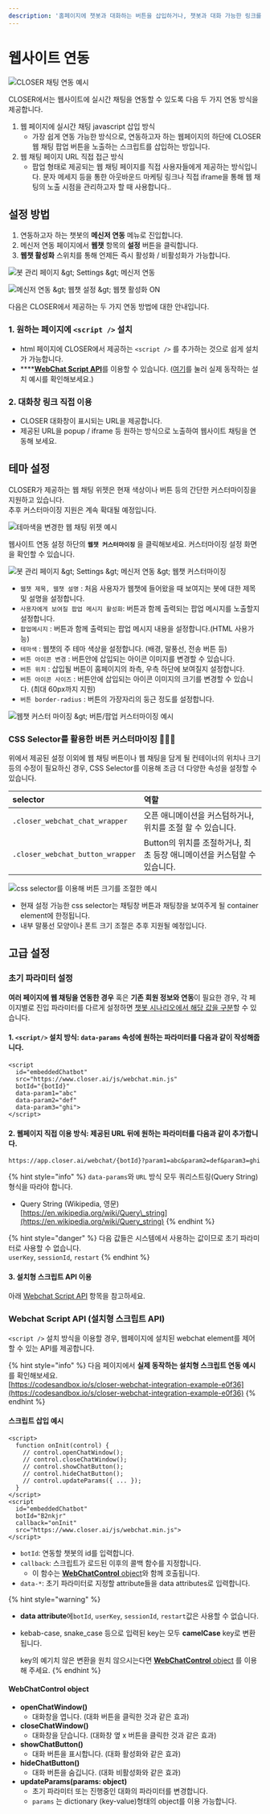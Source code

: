 ```yaml
---
description: '홈페이지에 챗봇과 대화하는 버튼을 삽입하거나, 챗봇과 대화 가능한 링크를 생성하는 방법을 확인하세요.'
---
```


# 웹사이트 연동

![CLOSER &#xCC44;&#xD305; &#xC5F0;&#xB3D9; &#xC608;&#xC2DC;](../../.gitbook/assets/image%20%2835%29.png)

CLOSER에서는 웹사이트에 실시간 채팅을 연동할 수 있도록 다음 두 가지 연동 방식을 제공합니다.

1. 웹 페이지에 실시간 채팅 javascript 삽입 방식 
   * 가장 쉽게 연동 가능한 방식으로, 연동하고자 하는 웹페이지의 하단에 CLOSER 웹 채팅 팝업 버튼을 노출하는 스크립트를 삽입하는 방입니다. 
2. 웹 채팅 페이지 URL 직접 접근 방식
   * 팝업 형태로 제공되는 웹 채팅 페이지를 직접 사용자들에게 제공하는 방식입니다. 문자 메세지 등을 통한 아웃바운드 마케팅 링크나 직접 iframe을 통해 웹 채팅의 노출 시점을 관리하고자 할 때 사용합니다..

## 설정 방법 <a id="configuration"></a>

1. 연동하고자 하는 챗봇의 **메신저 연동** 메뉴로 진입합니다.
2. 메신저 연동 페이지에서 **웹챗** 항목의 **설정** 버튼을 클릭합니다.
3. **웹챗 활성화** 스위치를 통해 언제든 즉시 활성화 / 비활성화가 가능합니다.

![&#xBD07; &#xAD00;&#xB9AC; &#xD398;&#xC774;&#xC9C0; &amp;gt; Settings &amp;gt; &#xBA54;&#xC2E0;&#xC800; &#xC5F0;&#xB3D9;](../../.gitbook/assets/image%20%2824%29.png)

![&#xBA54;&#xC2E0;&#xC800; &#xC5F0;&#xB3D9; &amp;gt; &#xC6F9;&#xCC57; &#xC124;&#xC815; &amp;gt; &#xC6F9;&#xCC57; &#xD65C;&#xC131;&#xD654; ON](../../.gitbook/assets/image%20%2838%29.png)

다음은 CLOSER에서 제공하는 두 가지 연동 방법에 대한 안내입니다.

### **1. 원하는 페이지에 `<script />` 설치** 

* html 페이지에 CLOSER에서 제공하는 `<script />` 를 추가하는 것으로 쉽게 설치가 가능합니다.
* \*\*\*\*[**WebChat Script API**](web.md#webchat-script-api)를 이용할 수 있습니다. \([여기](https://codesandbox.io/s/closer-webchat-integration-example-e0f36)를 눌러 실제 동작하는 설치 예시를 확인해보세요.\)

### **2. 대화창 링크 직접 이용** 

* CLOSER 대화창이 표시되는 URL을 제공합니다.
* 제공된 URL을 popup / iframe 등 원하는 방식으로 노출하여 웹사이트 채팅을 연동해 보세요.

## 테마 설정 <a id="theme"></a>

CLOSER가 제공하는 웹 채팅 위젯은 현재 색상이나 버튼 등의 간단한 커스터마이징을 지원하고 있습니다.  
추후 커스터마이징 지원은 계속 확대될 예정입니다.

![&#xD14C;&#xB9C8;&#xC0C9;&#xC744; &#xBCC0;&#xACBD;&#xD55C; &#xC6F9; &#xCC44;&#xD305; &#xC704;&#xC82F; &#xC608;&#xC2DC;](https://blobscdn.gitbook.com/v0/b/gitbook-28427.appspot.com/o/assets%2F-LIi54aBS9X3UFC1TBaY%2F-LRjk85TIFJ7jGnyiSXy%2F-LRjkOg6tmtXnYS2_KF9%2Fimage.png?alt=media&token=470aa2b7-9782-4411-a3cc-352b855deeab)

웹사이트 연동 설정 하단의 **`웹챗 커스터마이징`** 을 클릭해보세요. 커스터마이징 설정 화면을 확인할 수 있습니다.

![&#xBD07; &#xAD00;&#xB9AC; &#xD398;&#xC774;&#xC9C0; &amp;gt; Settings &amp;gt; &#xBA54;&#xC2E0;&#xC800; &#xC5F0;&#xB3D9; &amp;gt; &#xC6F9;&#xCC57; &#xCEE4;&#xC2A4;&#xD130;&#xB9C8;&#xC774;&#xC9D5;](../../.gitbook/assets/image%20%2823%29.png)

* `웹챗 제목, 웹챗 설명` : 처음 사용자가 웹챗에 들어왔을 때 보여지는 봇에 대한 제목 및 설명을 설정합니다.
* `사용자에게 보여질 팝업 메시지 활성화`: 버튼과 함께 출력되는 팝업 메시지를 노출할지 설정합니다.
* `팝업메시지` : 버튼과 함께 출력되는 팝업 메시지 내용을 설정합니다.\(HTML 사용가능\)
* `테마색` : 웹챗의 주 테마 색상을 설정합니다. \(배경, 말풍선, 전송 버튼 등\)
* `버튼 아이콘 변경` : 버튼안에 삽입되는 아이콘 이미지를 변경할 수 있습니다.
* `버튼 위치` : 삽입될 버튼이 홈페이지의 좌측, 우측 하단에 보여질지 설정합니다.
* `버튼 아이콘 사이즈` : 버튼안에 삽입되는 아이콘 이미지의 크기를 변경할 수 있습니다. \(최대 60px까지 지원\)
* `버튼 border-radius` : 버튼의 가장자리의 둥근 정도를 설정합니다.

![&#xC6F9;&#xCC57; &#xCEE4;&#xC2A4;&#xD130; &#xB9C8;&#xC774;&#xC9D5; &amp;gt; &#xBC84;&#xD2BC;/&#xD31D;&#xC5C5; &#xCEE4;&#xC2A4;&#xD130;&#xB9C8;&#xC774;&#xC9D5; &#xC608;&#xC2DC;](../../.gitbook/assets/image%20%2840%29.png)

### CSS Selector를 활용한 버튼 커스터마이징 👩🏻‍🔬 <a id="css-selector"></a>

위에서 제공된 설정 이외에 웹 채팅 버튼이나 웹 채팅을 담게 될 컨테이너의 위치나 크기 등의 수정이 필요하신 경우, CSS Selector를 이용해 조금 더 다양한 속성을 설정할 수 있습니다.

| selector | 역할 |
| :--- | :--- |
| `.closer_webchat_chat_wrapper` | 오픈 애니메이션을 커스텀하거나, 위치를 조절 할 수 있습니다. |
| `.closer_webchat_button_wrapper` | Button의 위치를 조절하거나, 최초 등장 애니메이션을 커스텀할 수 있습니다. |

![css selector&#xB97C; &#xC774;&#xC6A9;&#xD574; &#xBC84;&#xD2BC; &#xD06C;&#xAE30;&#xB97C; &#xC870;&#xC808;&#xD55C; &#xC608;&#xC2DC;](../../.gitbook/assets/2019-04-04-10.42.29.png)

* 현재 설정 가능한 css selector는 채팅창 버튼과 채팅창을 보여주게 될 container element에 한정됩니다.
* 내부 말풍선 모양이나 폰트 크기 조절은 추후 지원될 예정입니다.

## 고급 설정 <a id="advanced"></a>

### 초기 파라미터 설정

**여러 페이지에 웹 채팅을 연동한 경우** 혹은 **기존 회원 정보와 연동**이 필요한 경우, 각 페이지별로 진입 파라미터를 다르게 설정하면 [챗봇 시나리오에서 해당 값을 구분](../chatbot/node/entry.md#undefined)할 수 있습니다. 

#### 1. `<script/>` 설치 방식: `data-params` 속성에 원하는 파라미터를 다음과 같이 작성해줍니다.

```markup
<script 
  id="embeddedChatbot" 
  src="https://www.closer.ai/js/webchat.min.js"
  botId="{botId}" 
  data-param1="abc"
  data-param2="def"
  data-param3="ghi">
</script>
```

#### 2. 웹페이지 직접 이용 방식: 제공된 URL 뒤에 원하는 파라미터를 다음과 같이 추가합니다.

```http
https://app.closer.ai/webchat/{botId}?param1=abc&param2=def&param3=ghi
```

{% hint style="info" %}
`data-params`와 `URL` 방식 모두 쿼리스트링\(Query String\) 형식을 따라야 합니다.

* Query String \(Wikipedia, 영문\) [https://en.wikipedia.org/wiki/Query\_string](https://en.wikipedia.org/wiki/Query_string)
{% endhint %}

{% hint style="danger" %}
다음 값들은 시스템에서 사용하는 값이므로 초기 파라미터로 사용할 수 없습니다.  
`userKey`, `sessionId`, `restart`
{% endhint %}

#### 3. 설치형 스크립트 API 이용

아래 [Webchat Script API](web.md#webchat-script-api) 항목을 참고하세요.



### Webchat Script API \(설치형 스크립트 API\) <a id="webchat-script-api"></a>

`<script />` 설치 방식을 이용할 경우, 웹페이지에 설치된 webchat element를 제어할 수 있는 API를 제공합니다.

{% hint style="info" %}
다음 페이지에서 **실제 동작하는 설치형 스크립트 연동 예시**를 확인해보세요.  
[https://codesandbox.io/s/closer-webchat-integration-example-e0f36](https://codesandbox.io/s/closer-webchat-integration-example-e0f36)
{% endhint %}

#### 스크립트 삽입 예시

```markup
<script>
  function onInit(control) {
    // control.openChatWindow();
    // control.closeChatWindow();
    // control.showChatButton();
    // control.hideChatButton();
    // control.updateParams({ ... });
  }
</script>
<script
  id="embeddedChatbot"
  botId="B2nkjr"
  callback="onInit"
  src="https://www.closer.ai/js/webchat.min.js">
</script>
```

* `botId`: 연동할 챗봇의 id를 입력합니다.
* `callback`: 스크립트가 로드된 이후의 콜백 함수를 지정합니다. 
  * 이 함수는 [**WebChatControl** object](web.md#webchatcontrol-object)와 함께 호출됩니다.
* `data-*`: 초기 파라미터로 지정할 attribute들을 data attributes로 입력합니다. 

{% hint style="warning" %}
* **data attribute**에`botId`, `userKey`, `sessionId`, `restart`값은 사용할 수 없습니다.
* kebab-case, snake\_case 등으로 입력된 key는 모두 **camelCase** key로 변환됩니다.

  key의 예기치 않은 변환을 원치 않으시는다면 [**WebChatControl** object](web.md#webchatcontrol-object) 를 이용해 주세요. 
{% endhint %}

#### WebChatControl object

* **openChatWindow\(\)** 
  * 대화창을 엽니다. \(대화 버튼을 클릭한 것과 같은 효과\)
* **closeChatWindow\(\)**
  * 대화창을 닫습니다. \(대화창 옆 x 버튼을 클릭한 것과 같은 효과\)
* **showChatButton\(\)**
  * 대화 버튼을 표시합니다. \(대화 활성화와 같은 효과\)
* **hideChatButton\(\)**
  * 대화 버튼을 숨깁니다. \(대화 비활성화와 같은 효과\)
* **updateParams\(params: object\)**
  * 초기 파라미터 또는 진행중인 대화의 파라미터를 변경합니다. 
  * `params` 는 dictionary \(key-value\)형태의 object를 이용 가능합니다.

